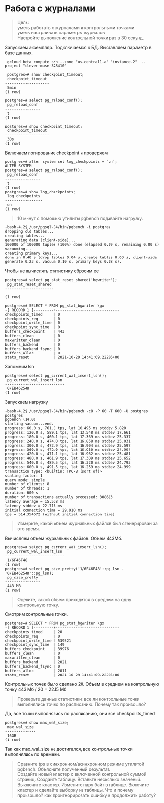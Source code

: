 # Работа с журналами

>Цель:  
>уметь работать с журналами и контрольными точками  
>уметь настраивать параметры журналов  
>Настройте выполнение контрольной точки раз в 30 секунд.  

Запускаем экземпляр. Подключаемся к БД. Выставляем параметр в базе данных.
```console
 gcloud beta compute ssh --zone "us-central1-a" "instance-2"  --project "clever-muse-328410"
 
 postgres=# show checkpoint_timeout;
 checkpoint_timeout
--------------------
 5min
(1 row)

postgres=# select pg_reload_conf();
 pg_reload_conf
----------------
 t
(1 row)

postgres=# show checkpoint_timeout;
 checkpoint_timeout
--------------------
 30s
(1 row)
```
Включаем логирование checkpoint и проверяем
```console
postgres=# alter system set log_checkpoints = 'on';
ALTER SYSTEM
postgres=# select pg_reload_conf();
 pg_reload_conf
----------------
 t
(1 row)
postgres=# show log_checkpoints;
 log_checkpoints
-----------------
 on
(1 row)
```
>10 минут c помощью утилиты pgbench подавайте нагрузку. 

```console
-bash-4.2$ /usr/pgsql-14/bin/pgbench -i postgres
dropping old tables...
creating tables...
generating data (client-side)...
100000 of 100000 tuples (100%) done (elapsed 0.09 s, remaining 0.00 s)
vacuuming...
creating primary keys...
done in 0.48 s (drop tables 0.04 s, create tables 0.03 s, client-side generate 0.23 s, vacuum 0.10 s, primary keys 0.08 s).
```
Чтобы не вычислять статистику сбросим ее
```console
postgres=# select pg_stat_reset_shared('bgwriter');
 pg_stat_reset_shared
----------------------

(1 row)

postgres=# SELECT * FROM pg_stat_bgwriter \gx
-[ RECORD 1 ]---------+-----------------------------
checkpoints_timed     | 0
checkpoints_req       | 0
checkpoint_write_time | 0
checkpoint_sync_time  | 0
buffers_checkpoint    | 443
buffers_clean         | 0
maxwritten_clean      | 0
buffers_backend       | 0
buffers_backend_fsync | 0
buffers_alloc         | 0
stats_reset           | 2021-10-29 14:41:09.22286+00
```
Запомним lsn
```console
postgres=# select pg_current_wal_insert_lsn();
 pg_current_wal_insert_lsn
---------------------------
 0/EB462548
(1 row)
```
Запускаем нагрузку
```console
-bash-4.2$ /usr/pgsql-14/bin/pgbench -c8 -P 60 -T 600 -U postgres postgres
pgbench (14.0)
starting vacuum...end.
progress: 60.0 s, 761.1 tps, lat 10.495 ms stddev 5.820
progress: 120.0 s, 589.1 tps, lat 13.548 ms stddev 17.661
progress: 180.0 s, 460.1 tps, lat 17.369 ms stddev 25.337
progress: 240.0 s, 474.0 tps, lat 16.858 ms stddev 25.031
progress: 300.0 s, 472.9 tps, lat 16.904 ms stddev 25.597
progress: 360.0 s, 472.0 tps, lat 16.930 ms stddev 24.994
progress: 420.0 s, 471.1 tps, lat 16.962 ms stddev 25.481
progress: 480.0 s, 461.9 tps, lat 17.309 ms stddev 25.652
progress: 540.0 s, 489.5 tps, lat 16.320 ms stddev 24.793
progress: 600.0 s, 491.5 tps, lat 16.259 ms stddev 24.999
transaction type: <builtin: TPC-B (sort of)>
scaling factor: 1
query mode: simple
number of clients: 8
number of threads: 1
duration: 600 s
number of transactions actually processed: 308623
latency average = 15.538 ms
latency stddev = 22.718 ms
initial connection time = 29.910 ms
tps = 514.354672 (without initial connection time)

```
>Измерьте, какой объем журнальных файлов был сгенерирован за это время. 

Вычисляем объем журнальных файлов. Объем 443Мб.
```console
postgres=# select pg_current_wal_insert_lsn();
 pg_current_wal_insert_lsn
---------------------------
 1/6F46F48
(1 row)
postgres=# select pg_size_pretty('1/6F46F48'::pg_lsn - '0/EB462548'::pg_lsn);
 pg_size_pretty
----------------
 443 MB
(1 row)
```
>Оцените, какой объем приходится в среднем на одну контрольную точку.  

Смотрим контрольные точки.
```console
postgres=# SELECT * FROM pg_stat_bgwriter \gx
-[ RECORD 1 ]---------+-----------------------------
checkpoints_timed     | 20
checkpoints_req       | 0
checkpoint_write_time | 539521
checkpoint_sync_time  | 149
buffers_checkpoint    | 39976
buffers_clean         | 0
maxwritten_clean      | 0
buffers_backend       | 2021
buffers_backend_fsync | 0
buffers_alloc         | 2011
stats_reset           | 2021-10-29 14:41:09.22286+00
```

Контрольных точек было сделано 20. Объем в среднем на контрольную точку 443 Мб / 20 = 22.15 Мб
>Проверьте данные статистики: все ли контрольные точки выполнялись точно по расписанию. Почему так произошло? 

Да, все точки выполнялись по расписанию, они все checkpoints_timed
```console
postgres=# show max_wal_size;
 max_wal_size
--------------
 16GB
(1 row)
```
Так как max_wal_size не достигался, все контрольные точки выполнялись по времени.
>Сравните tps в синхронном/асинхронном режиме утилитой pgbench. Объясните полученный результат.  
>Создайте новый кластер с включенной контрольной суммой страниц. Создайте таблицу. Вставьте несколько значений. Выключите кластер. Измените пару байт в таблице. Включите кластер и сделайте выборку из таблицы. Что и почему произошло? как проигнорировать ошибку и продолжить работу?  

